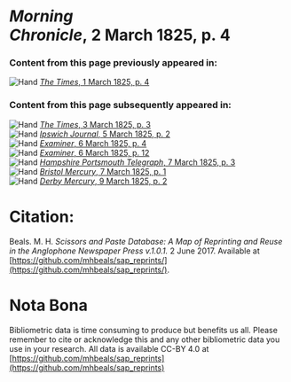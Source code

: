 # *Morning Chronicle*, 2 March 1825, p. 4  
  
### Content from this page previously appeared in:  
![Hand](http://scissorsandpaste.net/wp-content/uploads/2017/06/smallhandpointer.png) [*The Times*, 1 March 1825, p. 4](https://mhbeals.github.io/sap_html/The-Times/The-Times-1-March-1825-p-4)  
  
### Content from this page subsequently appeared in:  
![Hand](http://scissorsandpaste.net/wp-content/uploads/2017/06/smallhandpointer.png) [*The Times*, 3 March 1825, p. 3](https://mhbeals.github.io/sap_html/The-Times/The-Times-3-March-1825-p-3)  
![Hand](http://scissorsandpaste.net/wp-content/uploads/2017/06/smallhandpointer.png) [*Ipswich Journal*, 5 March 1825, p. 2](https://mhbeals.github.io/sap_html/Ipswich-Journal/Ipswich-Journal-5-March-1825-p-2)  
![Hand](http://scissorsandpaste.net/wp-content/uploads/2017/06/smallhandpointer.png) [*Examiner*, 6 March 1825, p. 4](https://mhbeals.github.io/sap_html/Examiner/Examiner-6-March-1825-p-4)  
![Hand](http://scissorsandpaste.net/wp-content/uploads/2017/06/smallhandpointer.png) [*Examiner*, 6 March 1825, p. 12](https://mhbeals.github.io/sap_html/Examiner/Examiner-6-March-1825-p-12)  
![Hand](http://scissorsandpaste.net/wp-content/uploads/2017/06/smallhandpointer.png) [*Hampshire Portsmouth Telegraph*, 7 March 1825, p. 3](https://mhbeals.github.io/sap_html/Hampshire-Portsmouth-Telegraph/Hampshire-Portsmouth-Telegraph-7-March-1825-p-3)  
![Hand](http://scissorsandpaste.net/wp-content/uploads/2017/06/smallhandpointer.png) [*Bristol Mercury*, 7 March 1825, p. 1](https://mhbeals.github.io/sap_html/Bristol-Mercury/Bristol-Mercury-7-March-1825-p-1)  
![Hand](http://scissorsandpaste.net/wp-content/uploads/2017/06/smallhandpointer.png) [*Derby Mercury*, 9 March 1825, p. 2](https://mhbeals.github.io/sap_html/Derby-Mercury/Derby-Mercury-9-March-1825-p-2)  


# Citation: 

Beals. M. H. *Scissors and Paste Database: A Map of Reprinting and Reuse in the Anglophone Newspaper Press v.1.0.1.* 2 June 2017. Available at [https://github.com/mhbeals/sap_reprints/](https://github.com/mhbeals/sap_reprints/). 

# Nota Bona

Bibliometric data is time consuming to produce but benefits us all. Please remember to cite or acknowledge this and any other bibliometric data you use in your research. All data is available CC-BY 4.0 at [https://github.com/mhbeals/sap_reprints](https://github.com/mhbeals/sap_reprints)